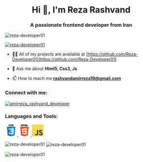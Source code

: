 <h1 align="center">Hi 👋, I'm Reza Rashvand</h1>
<h3 align="center">A passionate frontend developer from Iran</h3>

<p align="left"> <img src="https://komarev.com/ghpvc/?username=reza-developer01&label=Profile%20views&color=0e75b6&style=flat" alt="reza-developer01" /> </p>

<p align="left"> <a href="https://github.com/ryo-ma/github-profile-trophy"><img src="https://github-profile-trophy.vercel.app/?username=reza-developer01" alt="reza-developer01" /></a> </p>

- 👨‍💻 All of my projects are available at [https://github.com/Reza-Developer01](https://github.com/Reza-Developer01)

- 💬 Ask me about **Html5, Css3, Js**

- 📫 How to reach me **rashvandamirreza19@gmail.com**

<h3 align="left">Connect with me:</h3>
<p align="left">
<a href="https://instagram.com/amirreza_rashvand_developer" target="blank"><img align="center" src="https://raw.githubusercontent.com/rahuldkjain/github-profile-readme-generator/master/src/images/icons/Social/instagram.svg" alt="amirreza_rashvand_developer" height="30" width="40" /></a>
</p>

<h3 align="left">Languages and Tools:</h3>
<p align="left"> <a href="https://www.w3schools.com/css/" target="_blank" rel="noreferrer"> <img src="https://raw.githubusercontent.com/devicons/devicon/master/icons/css3/css3-original-wordmark.svg" alt="css3" width="40" height="40"/> </a> <a href="https://www.w3.org/html/" target="_blank" rel="noreferrer"> <img src="https://raw.githubusercontent.com/devicons/devicon/master/icons/html5/html5-original-wordmark.svg" alt="html5" width="40" height="40"/> </a> <a href="https://developer.mozilla.org/en-US/docs/Web/JavaScript" target="_blank" rel="noreferrer"> <img src="https://raw.githubusercontent.com/devicons/devicon/master/icons/javascript/javascript-original.svg" alt="javascript" width="40" height="40"/> </a> </p>

<p><img align="left" src="https://github-readme-stats.vercel.app/api/top-langs?username=reza-developer01&show_icons=true&locale=en&layout=compact" alt="reza-developer01" /></p>

<p>&nbsp;<img align="center" src="https://github-readme-stats.vercel.app/api?username=reza-developer01&show_icons=true&locale=en" alt="reza-developer01" /></p>

<p><img align="center" src="https://github-readme-streak-stats.herokuapp.com/?user=reza-developer01&" alt="reza-developer01" /></p>
